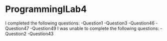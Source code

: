 # ProgrammingILab4
I completed the following questions: 
-Question1
-Question3
-Question46
-Question47
-Question49
I was unable to complete the following questions:
-Question2
-Question43